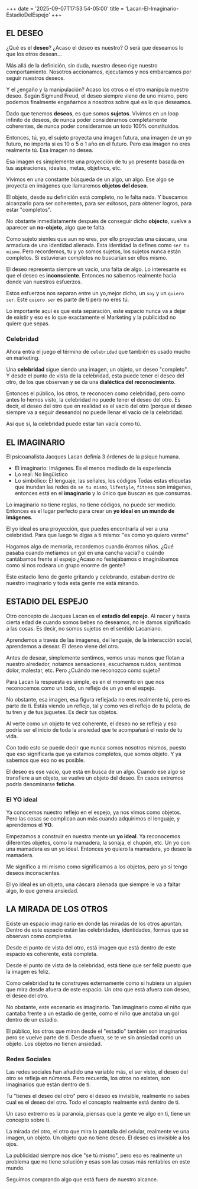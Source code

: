 +++
date = '2025-09-07T17:53:54-05:00'
title = 'Lacan-El-Imaginario-EstadioDelEspejo'
+++## EL DESEO
¿Qué es el **deseo**? ¿Acaso el deseo es nuestro? O será que deseamos lo que los otros desean...

Más allá de la definición, sin duda, nuestro deseo rige nuestro comportamiento. Nosotros accionamos, ejecutamos y nos embarcamos por seguir nuestros deseos.

Y el ¿engaño y la manipulación? Acaso los otros o el otro manipula nuestro deseo. Según Sigmund Freud, el deseo siempre viene de uno mismo, pero podemos finalmente engañarnos a nosotros sobre qué es lo que deseamos.

Dado que tenemos **deseos**, es que somos **sujetos**. Vivimos en un loop infinito de deseos, de nunca poder considerarnos completamente coherentes, de nunca poder considerarnos un todo 100% constituidos.

Entonces, tú, yo, el sujeto proyecta una imagen futura, una imagen de un yo futuro, no importa si es 10 o 5 o 1 año en el futuro. Pero esa imagen no eres realmente tú. Esa imagen no desea.

Esa imagen es simplemente una proyección de tu yo presente basada en tus aspiraciones, ideales, metas, objetivos, etc.

Vivimos en una constante búsqueda de un algo, un algo. Ese algo se proyecta en imágenes que llamaremos **objetos del deseo**.

El objeto, desde su definición está completo, no le falta nada. Y buscamos alcanzarlo para ser coherentes, para ser exitosos, para obtener logros, para estar "completos".

No obstante inmediatamente después de conseguir dicho **objecto**, vuelve a aparecer un **no-objeto**, algo que te falta.

Como sujeto sientes que aun no eres, por ello proyectas una cáscara, una armadura de una identidad alienada. Esta identidad la defines como `ser tu mismo`. Pero recordemos, tu y yo somos sujetos, los sujetos nunca están completos. Si estuvieran completos no buscarían ser ellos mismo.

El deseo representa siempre un vacío, una falta de algo. Lo interesante es que el deseo es **inconsciente**. Entonces no sabemos realmente hacia donde van nuestros esfuerzos.

Estos esfuerzos nos separan entre un yo,mejor dicho, un `soy` y un `quiero ser`. Este `quiero ser` es parte de ti pero no eres tú.

Lo importante aquí es que esta separación, este espacio nunca va a dejar de existir y eso es lo que exactamente el Marketing y la publicidad no quiere que sepas.

### Celebridad
Ahora entra el juego el término de `celebridad` que también es usado mucho en marketing. 

Una **celebridad** sigue siendo una imagen, un objeto, un deseo "completo". Y desde el punto de vista de la celebridad, esta puede tener el deseo del otro, de los que observan y se da una **dialéctica del reconocimiento**.

Entonces el público, los otros, te reconocen como celebridad, pero como antes lo hemos visto, la celebridad no puede tener el deseo del otro. Es decir, el deseo del otro que en realidad es el vacío del otro (porque el deseo siempre va a seguir deseando) no puede llenar el vacío de la celebridad.

Así que sí, la celebridad puede estar tan vacía como tú.

## EL IMAGINARIO
El psicoanalista  Jacques Lacan definía 3 órdenes de la psique humana.
- El imaginario: Imágenes. Es el menos mediado de la experiencia
- Lo real: No  lingüístico
- Lo simbólico: El lenguaje, las señales, los códigos
Todas estas etiquetas que inundan las redes de `se tu mismo`, `lifestyle`, `fitness` son imágenes, entonces está en el **imaginario** y lo único que buscan es que consumas.

Lo imaginario no tiene reglas, no tiene códigos, no puede ser medido. Entonces es el lugar perfecto para crear un **yo ideal en un mundo de imágenes**.

El yo ideal es una proyección, que puedes encontrarla al ver a una celebridad. Para que luego te digas a ti mismo: "es como yo quiero verme"

Hagamos algo de memoria, recordemos cuando éramos niños.
¿Qué pasaba cuando metíamos un gol en una cancha vacía? o cuándo cantábamos frente al espejo ¿Acaso no festejábamos o imaginábamos como si nos rodeara un grupo enorme de gente?

Este estadio lleno de gente gritando y celebrando, estaban dentro de nuestro imaginario y toda esta gente me está mirando.

## ESTADIO DEL ESPEJO
Otro concepto de Jacques Lacan es el **estadío del espejo**.
Al nacer y hasta cierta edad de cuando somos bebes no deseamos, no le damos significado a las cosas. Es decir, no somos sujetos en el sentido Lacaniano.

Aprendemos a través de las imágenes, del lenguaje, de la interacción social, aprendemos a desear. El deseo viene del otro.

Antes de desear, simplemente sentimos, vemos unas manos que flotan a nuestro alrededor, notamos sensaciones, escuchamos ruidos, sentimos dolor, malestar, etc. Pero ¿Cuándo me reconozco como sujeto?

Para Lacan la respuesta es simple, es en el momento en que nos reconocemos como un todo, un reflejo de un yo en el espejo.

No obstante, esa imagen, esa figura reflejada no eres realmente tú, pero es parte de ti. Estás viendo un reflejo, tal y como ves el reflejo de tu pelota, de tu tren y de tus juguetes. Es decir tus objetos.

Al verte como un objeto te vez coherente, el deseo no se refleja y eso podría ser el inicio de toda la ansiedad que te acompañará el resto de tu vida.

Con todo esto se puede decir que nunca somos nosotros mismos, puesto que eso significaría que ya estamos completos, que somos objeto. Y ya sabemos que eso no es posible.

El deseo es ese vacío, que está en busca de un algo. Cuando ese algo se transfiere a un objeto, se vuelve un objeto del deseo. En casos extremos podría denominarse **fetiche**.

### El YO ideal
Ya conocemos nuestro reflejo en el espejo, ya nos vimos como objetos. Pero las cosas se complican aun más cuando adquirimos el lenguaje, y aprendemos el **YO**.

Empezamos a construir en nuestra mente un **yo ideal**. Ya reconocemos diferentes objetos, como la mamadera, la sonaja, el chupón, etc. Un yo con una mamadera es un yo ideal. Entonces yo quiero la mamadera, yo deseo la mamadera.

Me significo a mi mismo como significamos a los objetos, pero yo sí tengo deseos inconscientes.

El yo ideal es un objeto, una cáscara alienada que siempre le va a faltar algo, lo que genera ansiedad.

## LA MIRADA DE LOS OTROS
Existe un espacio imaginario en donde las miradas de los otros apuntan. Dentro de este espacio están las celebridades, identidades, formas que se observan como completas.

Desde el punto de vista del otro, está imagen que está dentro de este espacio es coherente, está completa.

Desde el punto de vista de la celebridad, está tiene que ser feliz puesto que la imagen es feliz.

Como celebridad tu te construyes externamente como si hubiera un alguien que mira desde afuera de este espacio. Un otro que está afuera con deseo, el deseo del otro.

No obstante, este escenario es imaginario. Tan imaginario como el niño que cantaba frente a un estadio de gente, como el niño que anotaba un gol dentro de un estadio.

El público, los otros que miran desde el "estadio" también son imaginarios pero se vuelve parte de ti. Desde afuera, se te ve sin ansiedad como un objeto. Los objetos no tienen ansiedad.

### Redes Sociales
Las redes sociales han añadido una variable más, el ser visto, el deseo del otro se refleja en números. Pero recuerda, los otros no existen, son imaginarios que están dentro de ti.

Tu "tienes el deseo del otro" pero el deseo es invisible, realmente no sabes cual es el deseo del otro. Todo el concepto realmente está dentro de ti.

Un caso extremo es la paranoia, piensas que la gente ve algo en ti, tiene un concepto sobre ti.

La mirada del otro, el otro que mira la pantalla del celular, realmente ve una imagen, un objeto. Un objeto que no tiene deseo. El deseo es invisible a los ojos.

La publicidad siempre nos dice "se tú mismo", pero eso es realmente un problema que no tiene solución y esas son las cosas más rentables en este mundo.

Seguimos comprando algo que está fuera de nuestro alcance.
